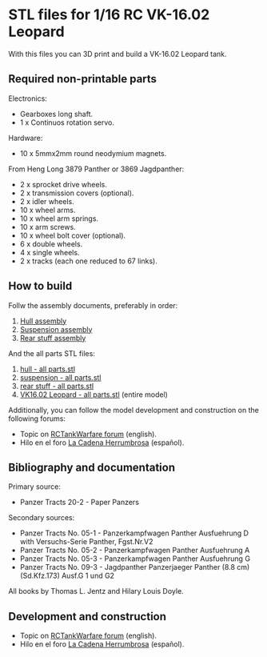 # STL files for 1/16 RC VK-16.02 Leopard

With this files you can 3D print and build a VK-16.02 Leopard tank.

## Required non-printable parts

Electronics:

* Gearboxes long shaft.
* 1 x Continuos rotation servo.

Hardware:

* 10 x 5mmx2mm round neodymium magnets.

From Heng Long 3879 Panther or 3869 Jagdpanther:

* 2  x sprocket drive wheels.
* 2  x transmission covers (optional).
* 2  x idler wheels.
* 10 x wheel arms.
* 10 x wheel arm springs.
* 10 x arm screws.
* 10 x wheel bolt cover (optional).
* 6  x double wheels.
* 4  x single wheels.
* 2  x tracks (each one reduced to 67 links).

## How to build

Follw the assembly documents, preferably in order:

1. [Hull assembly](hull/hull%20assembly.pdf)
2. [Suspension assembly](suspension/suspension%20assembly.pdf)
3. [Rear stuff assembly](rear%20stuff/rear%20stuff%20assembly.pdf)

And the all parts STL files:

1. [hull - all parts.stl](hull/hull%20-%20all%20parts.stl)
2. [suspension - all parts.stl](suspension/suspension%20-%20all%20parts.stl)
3. [rear stuff - all parts.stl](rear%20stuff/rear%20stuff%20-%20all%20parts.sql.stl)
4. [VK16.02 Leopard - all parts.stl](VK16.02%20Leopard.stl) (entire model)

Additionally, you can follow the model development and construction on the following forums:

* Topic on [RCTankWarfare forum](https://www.rctankwarfare.co.uk/forums/viewtopic.php?f=23&t=32358) (english).
* Hilo en el foro [La Cadena Herrumbrosa](https://lacadenaherrumbrosa.foroactivo.com/t251-vk-16-02-leopard) (español).

## Bibliography and documentation

Primary source:

* Panzer Tracts 20-2 - Paper Panzers

Secondary sources:

* Panzer Tracts No. 05-1 - Panzerkampfwagen Panther Ausfuehrung D with Versuchs-Serie Panther, Fgst.Nr.V2
* Panzer Tracts No. 05-2 - Panzerkampfwagen Panther Ausfuehrung A
* Panzer Tracts No. 05-3 - Panzerkampfwagen Panther Ausfuehrung G
* Panzer Tracts No. 09-3 - Jagdpanther Panzerjaeger Panther (8.8 cm) (Sd.Kfz.173) Ausf.G 1 und G2

All books by Thomas L. Jentz and Hilary Louis Doyle.

## Development and construction

* Topic on [RCTankWarfare forum](https://www.rctankwarfare.co.uk/forums/viewtopic.php?f=23&t=32358) (english).
* Hilo en el foro [La Cadena Herrumbrosa](https://lacadenaherrumbrosa.foroactivo.com/t251-vk-16-02-leopard) (español).